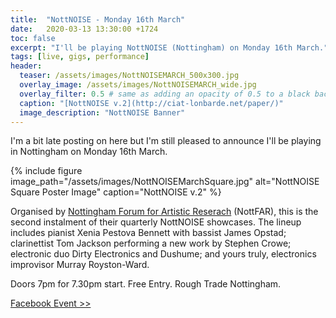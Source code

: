 ```yaml
---
title:  "NottNOISE - Monday 16th March"
date:   2020-03-13 13:30:00 +1724
toc: false
excerpt: "I'll be playing NottNOISE (Nottingham) on Monday 16th March."
tags: [live, gigs, performance]
header:
  teaser: /assets/images/NottNOISEMARCH_500x300.jpg
  overlay_image: /assets/images/NottNOISEMARCH_wide.jpg
  overlay_filter: 0.5 # same as adding an opacity of 0.5 to a black background
  caption: "[NottNOISE v.2](http://ciat-lonbarde.net/paper/)"
  image_description: "NottNOISE Banner"
---
```


I'm a bit late posting on here but I'm still pleased to announce I'll be playing in Nottingham on Monday 16th March.

{% include figure image_path="/assets/images/NottNOISEMarchSquare.jpg" alt="NottNOISE Square Poster Image" caption="NottNOISE v.2" %}

Organised by [Nottingham Forum for Artistic Reserach](http://nottfar.org.uk/) (NottFAR), this is the second instalment of their quarterly NottNOISE showcases. The lineup includes pianist Xenia Pestova Bennett with bassist James Opstad; clarinettist Tom Jackson performing a new work by Stephen Crowe; electronic duo Dirty Electronics and Dushume; and yours truly, electronics improvisor Murray Royston-Ward.

Doors 7pm for 7.30pm start. Free Entry. Rough Trade Nottingham.

[Facebook Event >>](https://www.facebook.com/events/126409328759140/)
